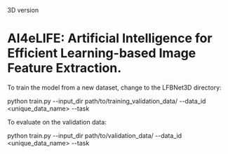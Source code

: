 
3D version 
# AI4eLIFE: Artificial Intelligence for Efficient Learning-based Image Feature Extraction.


To train the model from a new dataset, change to the LFBNet3D directory:

python train.py --input_dir path/to/training_validation_data/  --data_id <unique_data_name> --task <train>

To evaluate on the validation data:

python train.py --input_dir path/to/validation_data/  --data_id <unique_data_name> --task <valid>
